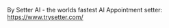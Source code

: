 By Setter AI - the worlds fastest AI Appointment setter: https://www.trysetter.com/

<script>
    window._whatsappConfig = {
        buttonName: 'Message Us',
        buttonIconSize: 22,
        brandImageUrl: 'https://cdn.prod.website-files.com/65c0a21468a11124c832dc8b/67b40795a14ebddfa715cbe0_unnamed.webp',
        brandName: 'Mindvalley',
        brandSubtitleText: 'Typically replies within seconds',
        buttonSize: 'large',
        buttonPosition: 'right',
        callToAction: 'Start Chat',
        phoneNumber: '12184273128',
        welcomeMessage: 'Hi there 👋',
        prefillMessage: 'Hi, I want to more about the program!'
    };
</script>
<script src="https://cdn.setter.ai/whatsapp-widget/v1/embed.js" async></script>

